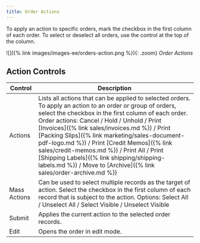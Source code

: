 ```yaml
---
title: Order Actions
---
```


To apply an action to specific orders, mark the checkbox in the first column of each order. To select or deselect all orders, use the control at the top of the column.

![]({% link images/images-ee/orders-action.png %}){: .zoom}
_Order Actions_

## Action Controls

|Control|Description|
|--- |--- |
|Actions|Lists all actions that can be applied to selected orders. To apply an action to an order or group of orders, select the checkbox in the first column of each order. <br/>Order actions: Cancel / Hold / Unhold / Print [Invoices]({% link sales/invoices.md %}) / Print [Packing Slips]({% link marketing/sales-document-pdf-logo.md %}) / Print [Credit Memos]({% link sales/credit-memos.md %}) / Print All / Print [Shipping Labels]({% link shipping/shipping-labels.md %}) / <span class="ee-only">Move to [Archive]({% link sales/order-archive.md %})</span>|
|Mass Actions|Can be used to select multiple records as the target of action. Select the checkbox in the first column of each record that is subject to the action. Options: Select All / Unselect All / Select Visible / Unselect Visible|
|Submit|Applies the current action to the selected order records.|
|Edit|Opens the order in edit mode.|
